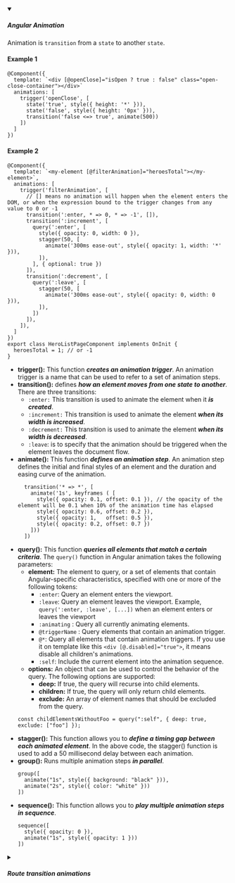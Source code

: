 <!-- https://brandfolder.com/workbench/extract-text-from-image -->
<!-- ![for root](/img/interviews/angular/custom-element.png) -->

<details open>
<summary><h5>Angular Animation</h5></summary>

Animation is `transition` from a `state` to another `state`.

#### Example 1
```tsx
@Component({
  template: `<div [@openClose]="isOpen ? true : false" class="open-close-container"></div>`
  animations: [
    trigger('openClose', [
      state('true', style({ height: '*' })),
      state('false', style({ height: '0px' })),
      transition('false <=> true', animate(500))
    ])
  ]
})
```
#### Example 2

```tsx
@Component({
  template: `<my-element [@filterAnimation]="heroesTotal"></my-element>`,
  animations: [
    trigger('filterAnimation', [
      // [] means no animation will happen when the element enters the DOM, or when the expression bound to the trigger changes from any value to 0 or -1
      transition(':enter, * => 0, * => -1', []),
      transition(':increment', [
        query(':enter', [
          style({ opacity: 0, width: 0 }),
          stagger(50, [
            animate('300ms ease-out', style({ opacity: 1, width: '*' })),
          ]),
        ], { optional: true })
      ]),
      transition(':decrement', [
        query(':leave', [
          stagger(50, [
            animate('300ms ease-out', style({ opacity: 0, width: 0 })),
          ]),
        ])
      ]),
    ]),
  ]
})
export class HeroListPageComponent implements OnInit {
  heroesTotal = 1; // or -1
}
```

* **trigger():** This function ***creates an animation trigger***. An animation trigger is a name that can be used to refer to a set of animation steps.
* **transition():** defines ***how an element moves from one state to another***. There are three transitions:
  - `:enter:` This transition is used to animate the element when it ***is created***.
  - `:increment:` This transition is used to animate the element ***when its width is increased***.
  - `:decrement:` This transition is used to animate the element ***when its width is decreased***.
  - `:leave`: is to specify that the animation should be triggered when the element leaves the document flow.
* **animate():** This function ***defines an animation step***. An animation step defines the initial and final styles of an element and the duration and easing curve of the animation.
  ```tsx
    transition('* => *', [
      animate('1s', keyframes ( [
        style({ opacity: 0.1, offset: 0.1 }), // the opacity of the element will be 0.1 when 10% of the animation time has elapsed
        style({ opacity: 0.6, offset: 0.2 }),
        style({ opacity: 1,   offset: 0.5 }),
        style({ opacity: 0.2, offset: 0.7 })
      ]))
    ])
  ```
* **query():** This function ***queries all elements that match a certain criteria***. The `query()` function in Angular animation takes the following parameters:
  * **element:** The element to query, or a set of elements that contain Angular-specific characteristics, specified with one or more of the following tokens:
      * `:enter`: Query an element enters the viewport.
      * `:leave`: Query an element leaves the viewport. Example, `query(':enter, :leave', [...])` when an element enters or leaves the viewport
      * `:animating` : Query all currently animating elements.
      * `@triggerName` : Query elements that contain an animation trigger.
      * `@*`: Query all elements that contain animation triggers. If you use it on template like this `<div [@.disabled]="true">`, it means disable all children's animations.
      * `:self`: Include the current element into the animation sequence.
  * **options:** An object that can be used to control the behavior of the query. The following options are supported:
      * **deep:** If true, the query will recurse into child elements.
      * **children:** If true, the query will only return child elements.
      * **exclude:** An array of element names that should be excluded from the query.
  ```tsx
  const childElementsWithoutFoo = query(":self", { deep: true, exclude: ["foo"] });
  ```
* **stagger():** This function allows you to ***define a timing gap between each animated element***. In the above code, the stagger() function is used to add a 50 millisecond delay between each animation.
* **group():** Runs multiple animation steps ***in parallel***.
  ```tsx
  group([
    animate("1s", style({ background: "black" })),
    animate("2s", style({ color: "white" }))
  ])
  ```
* **sequence():** This function allows you to ***play multiple animation steps in sequence***.
  ```tsx
  sequence([
    style({ opacity: 0 }),
    animate("1s", style({ opacity: 1 }))
  ])
  ```

</details>

<details>
<summary><h5>Route transition animations</h5></summary>


```tsx
@NgModule({
  imports: [
    RouterModule.forRoot([
      {
        path: 'home',
        component: HomeComponent,
        data: { animation: 'HomePage' }
      },
      {
        path: 'about',
        component: AboutComponent,
        data: { animation: 'AboutPage' }
      },
    ])
  ],
```

```tsx
const slideInAnimation =
  trigger('routeAnimations', [
    transition('HomePage <=> AboutPage', [
      style({ position: 'relative' }),
      query(':enter, :leave', [
        style({
          position: 'absolute',
          top: 0,
          left: 0,
          width: '100%'
        })
      ]),
    ])
  ]);

@Component({
  template: `
    <div [@routeAnimations]="getRouteAnimationData()">
      <router-outlet></router-outlet>
    </div>
  `,
  animations: [
    slideInAnimation
  ]
})
class AppComponent {
  constructor(private contexts: ChildrenOutletContexts) {}

  getRouteAnimationData() {
    return this.contexts.getContext('primary')?.route?.snapshot?.data?.['animation'];
  }
}
```

</details>
